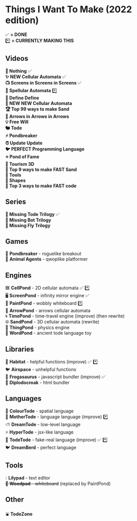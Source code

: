 # Things I Want To Make (2022 edition)

✅ **= DONE**<br>
*️⃣ **= CURRENTLY MAKING THIS**

## Videos
**🤖 Nothing** ✅<br>
**✨ NEW Cellular Automata** ✅<br>
**📺 Screens in Screens in Screens** ✅<br>
**🔮 Spellular Automata** *️⃣<br>
**📕 Define Define**<br>
**🌈 NEW NEW Cellular Automata**<br>
**🏆 Top 99 ways to make Sand**<br>
**🎵 Arrows in Arrows in Arrows**<br>
**💡 Free Will**<br>
**🐿️ Tode**<br>
**⚡ Pondbreaker**<br>
**⏰ Update Update**<br>
**🐦 PERFECT Programming Language**<br>
**⭐ Pond of Fame**<br>
**🚀 Tourism 3D**<br>
**🐌 Top 9 ways to make FAST Sand**<br>
**🔨 Tools**<br>
**🔵 Shapes**<br>
**🐢 Top 3 ways to make FAST code**<br>

## Series
**🐸 Missing Tode Trilogy** ✅<br>
**🤖 Missing Bot Trilogy**<br>
**🦟 Missing Fly Trilogy**<br>

## Games
🤖 **Pondbreaker** - roguelike breakout<br>
🚨 **Animal Agents** - qwoplike platformer<br>

## Engines
🟦 **CellPond** - 2D cellular automata ✅ *️⃣<br>
🖥️ **ScreenPond** - infinity mirror engine ✅<br>
🎨 **PaintPond** - wobbly whiteboard *️⃣<br>
🔄 **ArrowPond** - arrows cellular automata<br>
🌀 **TimePond** - time-travel engine (improve) (then rewrite)<br>
🌐 **SandPond** - 3D cellular automata (rewrite)<br>
💨 **ThingPond** - physics engine<br>
💬 **WordPond** - ancient tode language toy<br>

## Libraries
🌱 **Habitat** - helpful functions (improve) ✅ *️⃣<br>
🐦 **Airspace** - unhelpful functions<br>
🦖 **Frogasaurus** - javascript bundler (improve) ✅<br>
🦕 **Diplodocroak** - html bundler<br>

## Languages
🌈 **ColourTode** - spatial language <br>
👑 **MotherTode** - language language (improve) *️⃣<br>
⛅ **DreamTode** - low-level language<br>
⚡ **HyperTode** - jsx-like language<br>
🐸 **TodeTode** - fake-real language (improve) ✅ *️⃣<br>
🐦 **DreamBerd** - perfect language<br>

## Tools
💧 **Lilypad** - text editor<br>
~~🌳 **Woodpad** - whiteboard~~ (replaced by PaintPond)<br>

## Other
⛲ **TodeZone**<br>
